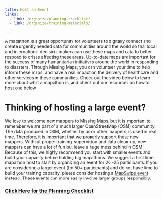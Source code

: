 ```yaml
---
title: Host an Event
links:
  - link: /organize/planning-checklist/
  - link: /organize/training-materials/

---
```


A mapathon is a great opportunity for volunteers to digitally connect and create urgently needed data for communities around the world so that local and international decision-makers can use these maps and data to better respond to crises affecting these areas. Up-to-date maps are important for the success of many humanitarian initiatives around the world in responding to disasters. Through Missing Maps, you can volunteer your time to help inform these maps, and have a real impact on the delivery of healthcare and other services in these communities. Check out the video below to learn more about what a mapathon is, and check out our resources on how to host one below.


# Thinking of hosting a large event?

We love to welcome new mappers to Missing Maps, but it is important to remember we are part of a much larger OpenStreetMap (OSM) community. The data produced in OSM, whether by us or other mappers, is used in real time. Therefore, it is important that we properly support these new mappers. Without proper training, supervision and data clean-up, new mappers can have a lot of fun but leave a huge mess behind in OSM! Because of this, we highly recommend you start with smaller events and build your capacity before holding big mapathons. We suggest a first time mapathon host to start by organizing an event for 20 -25 participants. If you are considering a larger event (for 50+ participants) and do not have time to build your training capacity, please consider hosting a <a href="https://mapswipe.org">MapSwipe event</a> instead. These events can more easily involve larger groups responsibly.


### <a href="/organize/planning-checklist">Click Here for the Planning Checklist</a>




















